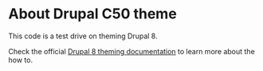 # About Drupal C50 theme 

This code is a test drive on theming Drupal 8.

Check the official [Drupal 8 theming documentation](https://www.drupal.org/docs/8/theming) to learn more about the how to.
